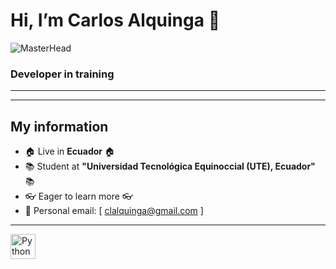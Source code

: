 # Hi, I’m Carlos Alquinga 👋

![MasterHead](https://i.pinimg.com/600x315/12/11/32/1211329789c0fdcafbfa1e26b899ef50.jpg)

### Developer in training

---

---
## My information
- 🏠 Live in **Ecuador** 🏠
- 📚 Student at **"Universidad Tecnológica Equinoccial (UTE), Ecuador"** 📚
- 👓 Eager to learn more 👓
- 📨 Personal email: [ clalquinga@gmail.com ]

---
<a href="https://www.python.org/" target="_blank" rel="noreferrer"><img src="https://raw.githubusercontent.com/danielcranney/readme-generator/main/public/icons/skills/python-colored.svg" width="40" height="40" alt="Python" /></a>

<!---
Karling23/Karling23 is a ✨ special ✨ repository because its `README.md` (this file) appears on your GitHub profile.
You can click the Preview link to take a look at your changes.
--->
